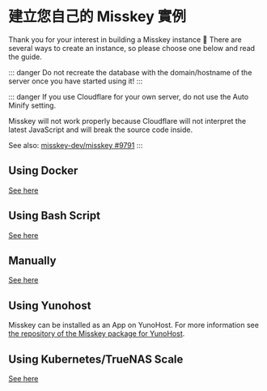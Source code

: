 # 建立您自己的 Misskey 實例
Thank you for your interest in building a Misskey instance 🚀
There are several ways to create an instance, so please choose one below and read the guide.

::: danger
Do not recreate the database with the domain/hostname of the server once you have started using it!
:::

::: danger
If you use Cloudflare for your own server, do not use the Auto Minify setting.

Misskey will not work properly because Cloudflare will not interpret the latest JavaScript and will break the source code inside.

See also: [misskey-dev/misskey #9791](https://github.com/misskey-dev/misskey/issues/9791)
:::

## Using Docker
[See here](./install/docker.html)

## Using Bash Script
[See here](./install/bash.html)

## Manually
[See here](./install/manual.html)

## Using Yunohost
Misskey can be installed as an App on YunoHost. For more information see [the repository of the Misskey package for YunoHost](https://github.com/YunoHost-Apps/misskey_ynh).

## Using Kubernetes/TrueNAS Scale
[See here](./install/kubernetes.html)
